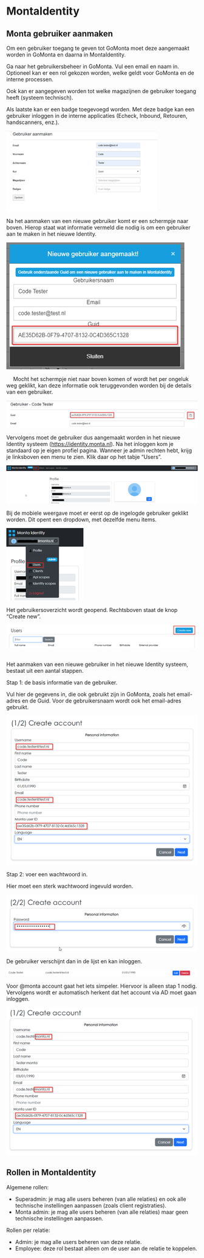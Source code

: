 # MontaIdentity

## Monta gebruiker aanmaken

Om een gebruiker toegang te geven tot GoMonta moet deze aangemaakt worden in GoMonta en daarna in MontaIdentity.

Ga naar het gebruikersbeheer in GoMonta. Vul een email en naam in. Optioneel kan er een rol gekozen worden, welke geldt voor GoMonta en de interne processen.

Ook kan er aangegeven worden tot welke magazijnen de gebruiker toegang heeft (systeem technisch).

Als laatste kan er een badge toegevoegd worden. Met deze badge kan een gebruiker inloggen in de interne applicaties (Echeck, Inbound, Retouren, handscanners, enz.).

![new user identity 1.png](../../Attachments/new%20user%20identity%201-4107df69-04ca-4626-95fa-e7088a2d3015.png)

Na het aanmaken van een nieuwe gebruiker komt er een schermpje naar boven. Hierop staat wat informatie vermeld die nodig is om een gebruiker aan te maken in het nieuwe Identity.

![new user identity 2.png](../../Attachments/new%20user%20identity%202-4d792fc6-5f16-4124-8e90-8357886a6276.png)

 
Mocht het schermpje niet naar boven komen of wordt het per ongeluk weg geklikt, kan deze informatie ook teruggevonden worden bij de details van een gebruiker.

![new user identity 3.png](../../Attachments/new%20user%20identity%203-435c682e-bc21-4213-8df2-8d6a9cbca152.png)

Vervolgens moet de gebruiker dus aangemaakt worden in het nieuwe Identity systeem (https://identity.monta.nl).
Na het inloggen kom je standaard op je eigen profiel pagina. Wanneer je admin rechten hebt, krijg je linksboven een menu te zien. Klik daar op het tabje “Users”.

![new user identity 4.png](../../Attachments/new%20user%20identity%204-eb27b7d6-9b61-494f-8d89-1adde0824763.png)


Bij de mobiele weergave moet er eerst op de ingelogde gebruiker geklikt worden. Dit opent een dropdown, met dezelfde menu items.

![new user identity 5.png](../../Attachments/new%20user%20identity%205-88775c33-f5a6-4816-9403-3bee7a2127b2.png)

Het gebruikersoverzicht wordt geopend. Rechtsboven staat de knop “Create new”.

![new user identity 6.png](../../Attachments/new%20user%20identity%206-99a2ffda-fb0a-465d-a33e-ee790097cc49.png)
 

Het aanmaken van een nieuwe gebruiker in het nieuwe Identity systeem, bestaat uit een aantal stappen.

Stap 1: de basis informatie van de gebruiker.

Vul hier de gegevens in, die ook gebruikt zijn in GoMonta, zoals het email-adres en de Guid. Voor de gebruikersnaam wordt ook het email-adres gebruikt.

![new user identity 7.png](../../Attachments/new%20user%20identity%207-c9d2ea4c-7bd9-4489-8054-be2dea6fee7d.png)

Stap 2: voer een wachtwoord in.

Hier moet een sterk wachtwoord ingevuld worden.

![new user identity 8.png](../../Attachments/new%20user%20identity%208-a1e51c90-cc90-46c3-8017-38f0edba033e.png)

De gebruiker verschijnt dan in de lijst en kan inloggen.

![new user identity 9.png](../../Attachments/new%20user%20identity%209-bb363141-8ccb-4c66-b559-751ec3152df4.png)

Voor @monta account gaat het iets simpeler. Hiervoor is alleen stap 1 nodig. Vervolgens wordt er automatisch herkent dat het account via AD moet gaan inloggen.

![new user identity 10.png](../../Attachments/new%20user%20identity%2010-14ffae25-e5da-4fa2-a74c-910b4b8c095a.png)

## Rollen in MontaIdentity

Algemene rollen:

* Superadmin: je mag alle users beheren (van alle relaties) en ook alle technische instellingen aanpassen (zoals client registraties).
* Monta admin: je mag alle users beheren (van alle relaties) maar geen technische instellingen aanpassen.

Rollen per relatie:

* Admin: je mag alle users beheren van deze relatie.
* Employee: deze rol bestaat alleen om de user aan de relatie te koppelen.
